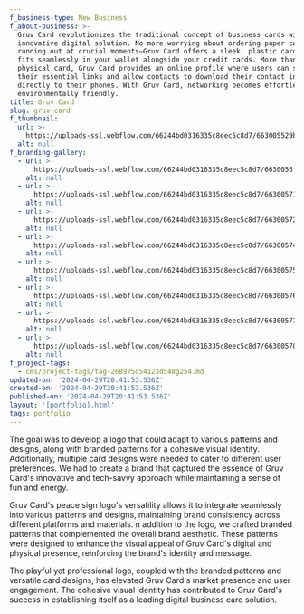 ```yaml
---
f_business-type: New Business
f_about-business: >-
  Gruv Card revolutionizes the traditional concept of business cards with its
  innovative digital solution. No more worrying about ordering paper cards or
  running out at crucial moments—Gruv Card offers a sleek, plastic card that
  fits seamlessly in your wallet alongside your credit cards. More than just a
  physical card, Gruv Card provides an online profile where users can showcase
  their essential links and allow contacts to download their contact information
  directly to their phones. With Gruv Card, networking becomes effortless and
  environmentally friendly.
title: Gruv Card
slug: gruv-card
f_thumbnail:
  url: >-
    https://uploads-ssl.webflow.com/66244bd0316335c8eec5c8d7/663005529b3d0846deb533bb_gruv-thumbnail.webp
  alt: null
f_branding-gallery:
  - url: >-
      https://uploads-ssl.webflow.com/66244bd0316335c8eec5c8d7/6630056f9d98a44b85e0ec9d_gruv-branding_1.webp
    alt: null
  - url: >-
      https://uploads-ssl.webflow.com/66244bd0316335c8eec5c8d7/66300571f6e58a59e7f93cd5_gruv-branding_2.webp
    alt: null
  - url: >-
      https://uploads-ssl.webflow.com/66244bd0316335c8eec5c8d7/663005728c2daed8b0bd458d_gruv-branding_3.webp
    alt: null
  - url: >-
      https://uploads-ssl.webflow.com/66244bd0316335c8eec5c8d7/663005742c02962b50a7f51f_gruv-branding_4.webp
    alt: null
  - url: >-
      https://uploads-ssl.webflow.com/66244bd0316335c8eec5c8d7/66300575503a4cced6eefb35_gruv-branding_5.webp
    alt: null
  - url: >-
      https://uploads-ssl.webflow.com/66244bd0316335c8eec5c8d7/66300576014c518cb323d1d4_gruv-branding_6.webp
    alt: null
  - url: >-
      https://uploads-ssl.webflow.com/66244bd0316335c8eec5c8d7/66300577da50b6ae873591d4_gruv-branding_7.webp
    alt: null
  - url: >-
      https://uploads-ssl.webflow.com/66244bd0316335c8eec5c8d7/66300578132fdad94633c213_gruv-branding_8.webp
    alt: null
f_project-tags:
  - cms/project-tags/tag-268975d54123d548g254.md
updated-on: '2024-04-29T20:41:53.536Z'
created-on: '2024-04-29T20:41:53.536Z'
published-on: '2024-04-29T20:41:53.536Z'
layout: '[portfolio].html'
tags: portfolio
---
```


The goal was to develop a logo that could adapt to various patterns and designs, along with branded patterns for a cohesive visual identity. Additionally, multiple card designs were needed to cater to different user preferences. We had to create a brand that captured the essence of Gruv Card's innovative and tech-savvy approach while maintaining a sense of fun and energy.

Gruv Card's peace sign logo's versatility allows it to integrate seamlessly into various patterns and designs, maintaining brand consistency across different platforms and materials. n addition to the logo, we crafted branded patterns that complemented the overall brand aesthetic. These patterns were designed to enhance the visual appeal of Gruv Card's digital and physical presence, reinforcing the brand's identity and message.

The playful yet professional logo, coupled with the branded patterns and versatile card designs, has elevated Gruv Card's market presence and user engagement. The cohesive visual identity has contributed to Gruv Card's success in establishing itself as a leading digital business card solution.
